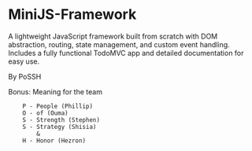 # MiniJS-Framework
A lightweight JavaScript framework built from scratch with DOM abstraction, routing, state management, and custom event handling. Includes a fully functional TodoMVC app and detailed documentation for easy use.

By PoSSH

Bonus: Meaning for the team
```
    P - People (Phillip)
    O - of (Ouma)
    S - Strength (Stephen)
    S - Strategy (Shisia)
        & 
    H - Honor (Hezron)
```